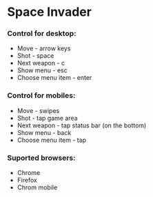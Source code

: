 # Space Invader

### Control for desktop:
- Move - arrow keys
- Shot - space
- Next weapon - c
- Show menu - esc
- Choose menu item - enter

### Control for mobiles:
- Move - swipes
- Shot - tap game area
- Next weapon - tap status bar (on the bottom)
- Show menu - back
- Choose menu item - tap

### Suported browsers:
- Chrome
- Firefox
- Chrom mobile